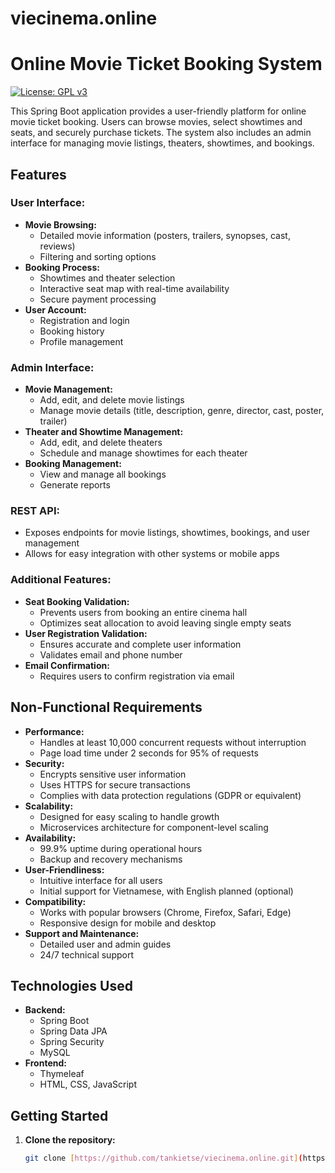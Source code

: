# viecinema.online
# Online Movie Ticket Booking System

[![License: GPL v3](https://img.shields.io/badge/License-GPLv3-blue.svg)](https://www.gnu.org/licenses/gpl-3.0)

This Spring Boot application provides a user-friendly platform for online movie ticket booking. Users can browse movies, select showtimes and seats, and securely purchase tickets. The system also includes an admin interface for managing movie listings, theaters, showtimes, and bookings.

## Features

### User Interface:

* **Movie Browsing:**
    * Detailed movie information (posters, trailers, synopses, cast, reviews)
    * Filtering and sorting options
* **Booking Process:**
    * Showtimes and theater selection
    * Interactive seat map with real-time availability
    * Secure payment processing
* **User Account:**
    * Registration and login
    * Booking history
    * Profile management

### Admin Interface:

* **Movie Management:**
    * Add, edit, and delete movie listings
    * Manage movie details (title, description, genre, director, cast, poster, trailer)
* **Theater and Showtime Management:**
    * Add, edit, and delete theaters
    * Schedule and manage showtimes for each theater
* **Booking Management:**
    * View and manage all bookings
    * Generate reports

### REST API:

* Exposes endpoints for movie listings, showtimes, bookings, and user management
* Allows for easy integration with other systems or mobile apps

### Additional Features:

* **Seat Booking Validation:**
    * Prevents users from booking an entire cinema hall
    * Optimizes seat allocation to avoid leaving single empty seats
* **User Registration Validation:**
    * Ensures accurate and complete user information
    * Validates email and phone number
* **Email Confirmation:**
    * Requires users to confirm registration via email

## Non-Functional Requirements

* **Performance:**
    * Handles at least 10,000 concurrent requests without interruption
    * Page load time under 2 seconds for 95% of requests
* **Security:**
    * Encrypts sensitive user information
    * Uses HTTPS for secure transactions
    * Complies with data protection regulations (GDPR or equivalent)
* **Scalability:**
    * Designed for easy scaling to handle growth
    * Microservices architecture for component-level scaling
* **Availability:**
    * 99.9% uptime during operational hours
    * Backup and recovery mechanisms
* **User-Friendliness:**
    * Intuitive interface for all users
    * Initial support for Vietnamese, with English planned (optional)
* **Compatibility:**
    * Works with popular browsers (Chrome, Firefox, Safari, Edge)
    * Responsive design for mobile and desktop
* **Support and Maintenance:**
    * Detailed user and admin guides
    * 24/7 technical support

## Technologies Used

* **Backend:**
    * Spring Boot
    * Spring Data JPA
    * Spring Security
    * MySQL
* **Frontend:**
    * Thymeleaf
    * HTML, CSS, JavaScript

## Getting Started

1. **Clone the repository:**
   ```bash
   git clone [https://github.com/tankietse/viecinema.online.git](https://github.com/tankietse/viecinema.online.git)

